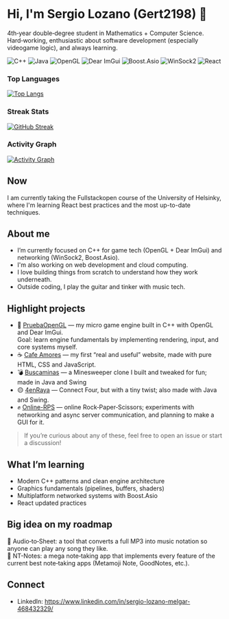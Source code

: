 # Hi, I'm Sergio Lozano (Gert2198) 👋

4th‑year double‑degree student in Mathematics + Computer Science.  
Hard‑working, enthusiastic about software development (especially videogame logic), and always learning.

<p>
  <img alt="C++" src="https://img.shields.io/badge/C%2B%2B-00599C?logo=c%2B%2B&logoColor=white">
  <img alt="Java" src="https://img.shields.io/badge/Java-ED8B00?logo=java&logoColor=white">
  <img alt="OpenGL" src="https://img.shields.io/badge/OpenGL-5586A4?logo=opengl&logoColor=white">
  <img alt="Dear ImGui" src="https://img.shields.io/badge/Dear%20ImGui-2C2C2C?logoColor=white">
  <img alt="Boost.Asio" src="https://img.shields.io/badge/Boost.Asio-8A2BE2?logo=boost&logoColor=white">
  <img alt="WinSock2" src="https://img.shields.io/badge/WinSock2-0078D6?logo=windows&logoColor=white">
  <img alt="React" src="https://img.shields.io/badge/React?logo=windows&logoColor=white">
</p>

### Top Languages
[![Top Langs](https://github-readme-stats.vercel.app/api/top-langs/?username=Gert2198&layout=compact&langs_count=8&theme=transparent&hide_border=true)](https://github.com/anuraghazra/github-readme-stats)

### Streak Stats
[![GitHub Streak](https://streak-stats.demolab.com?user=Gert2198&theme=transparent&hide_border=true)](https://git.io/streak-stats)

### Activity Graph
[![Activity Graph](https://github-readme-activity-graph.vercel.app/graph?username=Gert2198&theme=github-compact&area=true&hide_border=true)](https://github.com/Ashutosh00710/github-readme-activity-graph)

## Now
I am currently taking the Fullstackopen course of the University of Helsinky, where I'm learning React best practices and the most up-to-date techniques.

## About me
- I’m currently focused on C++ for game tech (OpenGL + Dear ImGui) and networking (WinSock2, Boost.Asio).
- I'm also working on web development and cloud computing. 
- I love building things from scratch to understand how they work underneath.
- Outside coding, I play the guitar and tinker with music tech.

## Highlight projects
- 🔷 [PruebaOpenGL](https://github.com/Gert2198/PruebaOpenGL) — my micro game engine built in C++ with OpenGL and Dear ImGui.  
  Goal: learn engine fundamentals by implementing rendering, input, and core systems myself.
- ☕ [Cafe Amores](https://github.com/Gert2198/Cafe-Amores) — my first “real and useful” website, made with pure HTML, CSS and JavaScript.
- 💣 [Buscaminas](https://github.com/Gert2198/Buscaminas) — a Minesweeper clone I built and tweaked for fun; made in Java and Swing
- 🟡 [4enRaya](https://github.com/Gert2198/4enRaya) — Connect Four, but with a tiny twist; also made with Java and Swing. 
- ✊ [Online-RPS](https://github.com/Gert2198/Online-RPS) — online Rock‑Paper‑Scissors; experiments with networking and async server communication, and planning to make a GUI for it.

> If you’re curious about any of these, feel free to open an issue or start a discussion!

## What I’m learning
- Modern C++ patterns and clean engine architecture
- Graphics fundamentals (pipelines, buffers, shaders)
- Multiplatform networked systems with Boost.Asio
- React updated practices

## Big idea on my roadmap
🎼 Audio‑to‑Sheet: a tool that converts a full MP3 into music notation so anyone can play any song they like.  
📝 NT-Notes: a mega note‑taking app that implements every feature of the current best note‑taking apps (Metamoji Note, GoodNotes, etc.).

## Connect
- LinkedIn: https://www.linkedin.com/in/sergio-lozano-melgar-468432329/

<!--
Notes for future me:
- Add screenshots/GIFs of PruebaOpenGL and games.
- Consider a short “Now” section or a monthly changelog.
- Pin the top 6 repos on the profile for visibility.
-->
